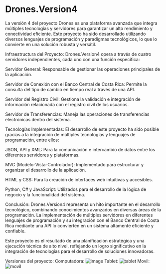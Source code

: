 # Drones.Version4
La versión 4 del proyecto Drones es una plataforma avanzada que integra múltiples tecnologías y servidores para garantizar un alto rendimiento y conectividad eficiente. Este proyecto ha sido desarrollado utilizando diversos lenguajes de programación y paradigmas tecnológicos, lo que lo convierte en una solución robusta y versátil.

Infraestructura del Proyecto:
Drones.Version4 opera a través de cuatro servidores independientes, cada uno con una función específica:

Servidor General: Responsable de gestionar las operaciones principales de la aplicación.

Servidor de Conexión con el Banco Central de Costa Rica: Permite la consulta del tipo de cambio en tiempo real a través de una API.

Servidor del Registro Civil: Gestiona la validación e integración de información relacionada con el registro civil de los usuarios.

Servidor de Transferencias: Maneja las operaciones de transferencias electrónicas dentro del sistema.

Tecnologías Implementadas:
El desarrollo de este proyecto ha sido posible gracias a la integración de múltiples tecnologías y lenguajes de programación, entre ellos:

JSON, API y XML: Para la comunicación e intercambio de datos entre los diferentes servidores y plataformas.

MVC (Modelo-Vista-Controlador): Implementado para estructurar y organizar el desarrollo de la aplicación.

HTML y CSS: Para la creación de interfaces web intuitivas y accesibles.

Python, C# y JavaScript: Utilizados para el desarrollo de la lógica de negocio y la funcionalidad del sistema.

Conclusión:
Drones.Version4 representa un hito importante en el desarrollo tecnológico, combinando conocimientos avanzados en diversas áreas de la programación. La implementación de múltiples servidores en diferentes lenguajes de programación y su integración con el Banco Central de Costa Rica mediante una API lo convierten en un sistema altamente eficiente y confiable.

Este proyecto es el resultado de una planificación estratégica y una ejecución técnica de alto nivel, reflejando un logro significativo en la integración de tecnologías para el desarrollo de soluciones innovadoras.

Versiones del proyecto:
  Computadora:
    ![image](https://github.com/user-attachments/assets/eca4fd5d-c6e4-4528-a6b7-3776f1b4ab18)
  Tablet:
    ![tablet](https://github.com/user-attachments/assets/f576e504-b92d-4ba5-8b1c-96317d44d14a)
  Movil:
  ![movil](https://github.com/user-attachments/assets/59d8eedd-e6c8-4b82-9f6e-5c6ed931c123)
